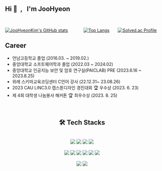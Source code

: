 <h2> Hi 👋 &nbsp;,  &nbsp; I'm JooHyeon</h2>

<p align="left">
</p>
<br/>

[![JooHyeonKim's GitHub stats](https://github-readme-stats.vercel.app/api?username=JooHyeonKim&show_icons=true&hide_border=true&theme=shadow_blue)](https://github.com/JooHyeonKim/github-readme-stats) &nbsp;&nbsp;&nbsp;&nbsp;&nbsp;&nbsp;&nbsp;&nbsp;&nbsp;&nbsp;&nbsp; [![Top Langs](https://github-readme-stats.vercel.app/api/top-langs/?username=JooHyeonKim&layout=compact)](https://github.com/JooHyeonKim/github-readme-stats)&nbsp;&nbsp;&nbsp;&nbsp;&nbsp;&nbsp;&nbsp;[![Solved.ac Profile](http://mazassumnida.wtf/api/v2/generate_badge?boj=subin_282)](https://solved.ac/subin_282/)




## Career
- 언남고등학교 졸업 (2016.03. ~ 2019.02.)<br>
-  중앙대학교 소프트웨어학과 졸업 (2022.03 ~ 2024.02)<br>
- 중앙대학교 인공지능 보안 및 암호 연구실(PAICLAB) PRE (2023.6.16 ~ 2023.8.25)<br>
-  위례 스키마교육코딩센터 C언어 강사 (22.12.31~ 23.08.26)<br>
-  2023 CAU LINC3.0 캡스톤디자인 경진대회 🏆 우수상 (2023. 6. 23)<br>
-  제 4회 대학생 나눔봉사 해커톤 🏆 최우수상 (2023. 8. 25)<br>


<br>
<div align=center><h2> 🛠️ Tech Stacks </h2>
<br>
<img src="https://img.shields.io/badge/JAVA-007396?style=for-the-badge&logo=java&logoColor=white"> <img src="https://img.shields.io/badge/c++-00599C?style=for-the-badge&logo=c%2B%2B&logoColor=white"> <img src="https://img.shields.io/badge/Python-3776AB?style=for-the-badge&logo=Python&logoColor=white">  <img src="https://img.shields.io/badge/C-A8B9CC?style=for-the-badge&logo=c&logoColor=white">  
<br><br>
<img src="https://img.shields.io/badge/Swift-F05138?style=for-the-badge&logo=swift&logoColor=white"> <img src="https://img.shields.io/badge/flutter-49BDA5?style=for-the-badge&logo=flutter&logoColor=white"> <img src="https://img.shields.io/badge/html5-E34F26?style=for-the-badge&logo=html5&logoColor=white"> <img src="https://img.shields.io/badge/css-1572B6?style=for-the-badge&logo=css3&logoColor=white"> <img src="https://img.shields.io/badge/javascript-F7DF1E?style=for-the-badge&logo=javascript&logoColor=black">
<img src="https://img.shields.io/badge/firebase-FFCA28?style=for-the-badge&logo=firebase&logoColor=white">
<br><br>
<img src="https://img.shields.io/badge/github-181717?style=for-the-badge&logo=github&logoColor=white"> <img src="https://img.shields.io/badge/git-F05032?style=for-the-badge&logo=git&logoColor=white">

</div>
